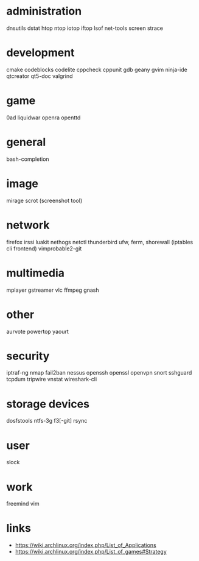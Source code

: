 # administration

dnsutils
dstat
htop
ntop
iotop
iftop
lsof
net-tools
screen
strace

# development

cmake
codeblocks
codelite
cppcheck
cppunit
gdb
geany
gvim
ninja-ide
qtcreator
qt5-doc
valgrind

# game

0ad
liquidwar
openra
openttd

# general

bash-completion

# image

mirage
scrot (screenshot tool)

# network

firefox
irssi
luakit
nethogs
netctl
thunderbird
ufw, ferm, shorewall (iptables cli frontend)
vimprobable2-git

# multimedia

mplayer
gstreamer
vlc
ffmpeg
gnash

# other
aurvote
powertop
yaourt

# security

iptraf-ng
nmap
fail2ban
nessus
openssh
openssl
openvpn
snort
sshguard
tcpdum
tripwire
vnstat
wireshark-cli

# storage devices

dosfstools
ntfs-3g
f3[-git]
rsync

# user

slock

# work

freemind
vim

# links

* https://wiki.archlinux.org/index.php/List_of_Applications
* https://wiki.archlinux.org/index.php/List_of_games#Strategy
